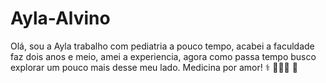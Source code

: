 # Ayla-Alvino
Olá, sou a Ayla trabalho com pediatria a pouco tempo, acabei a faculdade faz dois anos e meio, amei a experiencia, agora como passa tempo busco explorar um pouco mais desse meu lado.
Medicina por amor!
⚕️ 👩🏻‍⚕️ 💉

